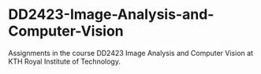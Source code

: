 # DD2423-Image-Analysis-and-Computer-Vision
Assignments in the course DD2423 Image Analysis and Computer Vision at KTH Royal Institute of Technology. 
